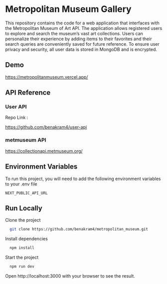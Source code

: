 
# Metropolitan Museum Gallery 

This repository contains the code for a web application that interfaces with the Metropolitan Museum of Art API. The application allows registered users to explore and search the museum’s vast art collections. Users can personalize their experience by adding items to their favorites and their search queries are conveniently saved for future reference. To ensure user privacy and security, all user data is stored in MongoDB and is encrypted.

## Demo

https://metropolitanmuseum.vercel.app/

## API Reference

### User API
Repo Link :

https://github.com/benakram4/user-api

### metmuseum API
https://collectionapi.metmuseum.org/


## Environment Variables

To run this project, you will need to add the following environment variables to your .env file

`NEXT_PUBLIC_API_URL`



## Run Locally

Clone the project

```bash
  git clone https://github.com/benakram4/metropolitan_museum.git
```

Install dependencies

```bash
  npm install
```

Start the project

```bash
  npm run dev
```
Open http://localhost:3000 with your browser to see the result.

